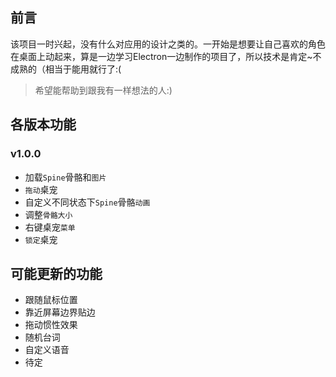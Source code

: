 ## 前言
该项目一时兴起，没有什么对应用的设计之类的。一开始是想要让自己喜欢的角色在桌面上动起来，算是一边学习Electron一边制作的项目了，所以技术是肯定~不成熟的（相当于能用就行了:(

> 希望能帮助到跟我有一样想法的人:)
## 各版本功能
### v1.0.0
- 加载`Spine`骨骼和`图片`
- `拖动`桌宠
- 自定义不同状态下`Spine`骨骼`动画`
- 调整`骨骼大小`
- 右键桌宠`菜单`
- `锁定`桌宠
## 可能更新的功能
- 跟随鼠标位置
- 靠近屏幕边界贴边
- 拖动惯性效果
- 随机台词
- 自定义语音
- 待定